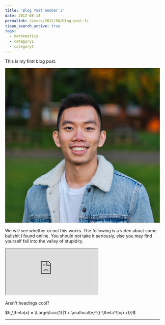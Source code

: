```yaml
---
title: 'Blog Post number 1'
date: 2012-08-14
permalink: /posts/2012/08/blog-post-1/
tipue_search_active: true
tags:
  - mathematics
  - category1
  - category2
---
```


This is my first blog post.

<img src='/images/kennington-park.jpg'>

We will see whether or not this works. The following is a video about some bullshit I found online. You should not take it seriously, else you may find yourself fall into the valley of stupidity.

<iframe src="https://youtube.com/embed/ovJcsL7vyrk">
</iframe>

Aren't headings cool?

$h_\theta(x) = \Large\frac{1}{1 + \mathcal{e}^{(-\theta^\top x)}}$

------
